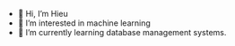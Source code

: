 - 👋 Hi, I’m Hieu
- 👀 I’m interested in machine learning
- 🌱 I’m currently learning database management systems.


<!---
hieunguyen810/hieunguyen810 is a ✨ special ✨ repository because its `README.md` (this file) appears on your GitHub profile.
You can click the Preview link to take a look at your changes.
--->
